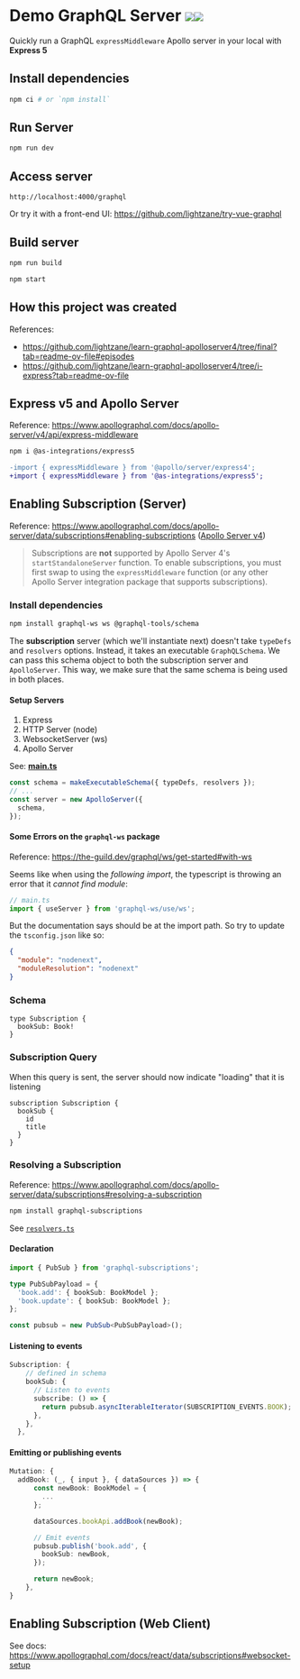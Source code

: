 # Demo GraphQL Server ![](https://img.shields.io/badge/node-22.16.0-green?style=flat)![](https://img.shields.io/badge/npm-10.9.2-2ecc71?style=flat)

Quickly run a GraphQL `expressMiddleware` Apollo server in your local with **Express 5**

## Install dependencies

```bash
npm ci # or `npm install`
```

## Run Server

```bash
npm run dev
```

## Access server

```
http://localhost:4000/graphql
```

Or try it with a front-end UI: https://github.com/lightzane/try-vue-graphql

## Build server

```bash
npm run build
```

```bash
npm start
```

## How this project was created

References:

- https://github.com/lightzane/learn-graphql-apolloserver4/tree/final?tab=readme-ov-file#episodes
- https://github.com/lightzane/learn-graphql-apolloserver4/tree/i-express?tab=readme-ov-file

## Express v5 and Apollo Server

Reference: https://www.apollographql.com/docs/apollo-server/v4/api/express-middleware

```bash
npm i @as-integrations/express5
```

```diff
-import { expressMiddleware } from '@apollo/server/express4';
+import { expressMiddleware } from '@as-integrations/express5';
```

## Enabling Subscription (Server)

Reference: https://www.apollographql.com/docs/apollo-server/data/subscriptions#enabling-subscriptions ([Apollo Server v4](https://www.apollographql.com/docs/apollo-server/v4/data/subscriptions))

> Subscriptions are **not** supported by Apollo Server 4's `startStandaloneServer` function. To enable subscriptions, you must first swap to using the `expressMiddleware` function (or any other Apollo Server integration package that supports subscriptions).

### Install dependencies

```bash
npm install graphql-ws ws @graphql-tools/schema
```

The **subscription** server (which we'll instantiate next) doesn't take `typeDefs` and `resolvers` options. Instead, it takes an executable `GraphQLSchema`. We can pass this schema object to both the subscription server and `ApolloServer`. This way, we make sure that the same schema is being used in both places.

#### Setup Servers

1. Express
2. HTTP Server (node)
3. WebsocketServer (ws)
4. Apollo Server

See: [**main.ts**](./src/main.ts#L15)

```ts
const schema = makeExecutableSchema({ typeDefs, resolvers });
// ...
const server = new ApolloServer({
  schema,
});
```

#### Some Errors on the `graphql-ws` package

Reference: https://the-guild.dev/graphql/ws/get-started#with-ws

Seems like when using the _following import_, the typescript is throwing an error that it _cannot find module_:

```ts
// main.ts
import { useServer } from 'graphql-ws/use/ws';
```

But the documentation says should be at the import path. So try to update the `tsconfig.json` like so:

```json
{
  "module": "nodenext",
  "moduleResolution": "nodenext"
}
```

### Schema

```gql
type Subscription {
  bookSub: Book!
}
```

### Subscription Query

When this query is sent, the server should now indicate "loading" that it is listening

```gql
subscription Subscription {
  bookSub {
    id
    title
  }
}
```

### Resolving a Subscription

Reference: https://www.apollographql.com/docs/apollo-server/data/subscriptions#resolving-a-subscription

```bash
npm install graphql-subscriptions
```

See [`resolvers.ts`](./src/resolvers.ts#L63)

#### Declaration

```ts
import { PubSub } from 'graphql-subscriptions';

type PubSubPayload = {
  'book.add': { bookSub: BookModel };
  'book.update': { bookSub: BookModel };
};

const pubsub = new PubSub<PubSubPayload>();
```

#### Listening to events

```ts
Subscription: {
    // defined in schema
    bookSub: {
      // Listen to events
      subscribe: () => {
        return pubsub.asyncIterableIterator(SUBSCRIPTION_EVENTS.BOOK);
      },
    },
  },
```

#### Emitting or publishing events

```ts
Mutation: {
  addBook: (_, { input }, { dataSources }) => {
      const newBook: BookModel = {
        ...
      };

      dataSources.bookApi.addBook(newBook);

      // Emit events
      pubsub.publish('book.add', {
        bookSub: newBook,
      });

      return newBook;
    },
}
```

## Enabling Subscription (Web Client)

See docs: https://www.apollographql.com/docs/react/data/subscriptions#websocket-setup
